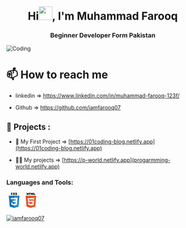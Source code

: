 <h1 align="center">Hi<img height="35px" src="https://media.giphy.com/media/hvRJCLFzcasrR4ia7z/giphy.gif" width="35px">, I'm Muhammad Farooq</h1>
<h3 align="center">Beginner Developer Form Pakistan</h3>

<img src="https://camo.githubusercontent.com/88adc7c88c9d3dba7479020846ed35d13410e3707c7f149e1c6140cc6beaef9a/68747470733a2f2f70687973696373677572756b756c2e66696c65732e776f726470726573732e636f6d2f323031392f30322f6368617261637465722d312e676966"
    alt="Coding" width="1000" height="250px">

<h1> 📫 How to reach me</h1> 

-  linkedin => https://www.linkedin.com/in/muhammad-farooq-123f/

-  Github  => https://github.com/iamfarooq07
    
<h2>🏅 Projects :</h2>

- 📝 My First Project  => [https://01coding-blog.netlify.app](https://01coding-blog.netlify.app)

- 👨‍💻 My projects => [https://p-world.netlify.app](progarmming-world.netlify.app)

<h3 align="left">Languages and Tools:</h3>
<p align="left">  <img
            src="https://raw.githubusercontent.com/devicons/devicon/master/icons/css3/css3-original-wordmark.svg"
            alt="css3" width="40" height="40" /> </a> <a href="https://www.w3.org/html/" target="_blank"
        rel="noreferrer"> <img
            src="https://raw.githubusercontent.com/devicons/devicon/master/icons/html5/html5-original-wordmark.svg"
            alt="html5" width="40" height="40" /> </a> <a href="https://developer.mozilla.org/en-US/docs/Web/JavaScript"
        target="_blank" rel="noreferrer"> 

<p><img align="center"
        src="https://github-readme-stats.vercel.app/api/top-langs?username=iamfarooq07&show_icons=true&locale=en&layout=compact"
        alt="iamfarooq07" /></p>



<!---
iamfarooq07/iamfarooq07 is a ✨ special ✨ repository because its `README.md` (this file) appears on your GitHub profile.
You can click the Preview link to take a look at your changes.
--->
